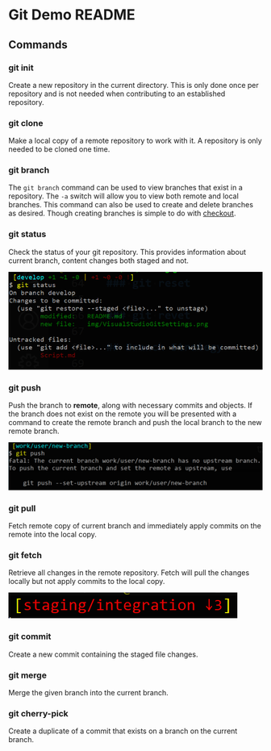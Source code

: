 # Git Demo README

## Commands

### git init

Create a new repository in the current directory. This is only done once per repository and is not needed when contributing to an established repository.

### git clone

Make a local copy of a remote repository to work with it. A repository is only needed to be cloned one time.

### git branch

The `git branch` command can be used to view branches that exist in a repository. The `-a` switch will allow you to view both remote and local branches. This command can also be used to create and delete branches as desired. Though creating branches is simple to do with [checkout](#git-checkout).

### git status

Check the status of your git repository. This provides information about current branch, content changes both staged and not.

![git status](img/git-status.png?raw=true "VisualStudio GIT settings")

### git push

Push the branch to **remote**, along with necessary commits and objects. If the branch does not exist on the remote you will be presented with a command to create the remote branch and push the local branch to the new remote branch.

![git push new branch](img/git-push-new-branch.png?raw=true "git push new branch")

### git pull

Fetch remote copy of current branch and immediately apply commits on the remote into the local copy.

### git fetch

Retrieve all changes in the remote repository. Fetch will pull the changes locally but not apply commits to the local copy.

![git branch behind HEAD](img/git-branch-behind-HEAD.png?raw=true "git branch behind HEAD")

### git commit

Create a new commit containing the staged file changes.

### git merge

Merge the given branch into the current branch.

### git cherry-pick

Create a duplicate of a commit that exists on a branch on the current branch.
